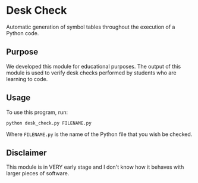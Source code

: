 # Desk Check

Automatic generation of symbol tables throughout the execution of a Python code.

## Purpose

We developed this module for educational purposes. The output of this module is
used to verify desk checks performed by students who are learning to code.

## Usage

To use this program, run:

`python desk_check.py FILENAME.py`

Where `FILENAME.py` is the name of the Python file that you wish be checked.

## Disclaimer

This module is in VERY early stage and I don't know how it behaves with larger
pieces of software.
